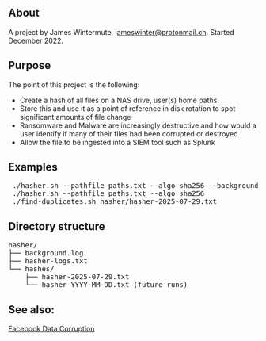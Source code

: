 
## About
A project by James Wintermute, jameswinter@protonmail.ch. Started December 2022. 

## Purpose
The point of this project is the following:

- Create a hash of all files on a NAS drive, user(s) home paths.
- Store this and use it as a point of reference in disk rotation to spot significant amounts of file change
- Ransomware and Malware are increasingly destructive and how would a user identify if many of their files had been corrupted or destroyed
- Allow the file to be ingested into a SIEM tool such as Splunk

## Examples

<pre>
 ./hasher.sh --pathfile paths.txt --algo sha256 --background
 ./hasher.sh --pathfile paths.txt --algo sha256
 ./find-duplicates.sh hasher/hasher-2025-07-29.txt
</pre>

## Directory structure

<pre>
hasher/
├── background.log
├── hasher-logs.txt
└── hashes/
    ├── hasher-2025-07-29.txt
    └── hasher-YYYY-MM-DD.txt (future runs)
</pre>

## See also:
[Facebook Data Corruption](https://engineering.fb.com/2021/02/23/data-infrastructure/silent-data-corruption/)


